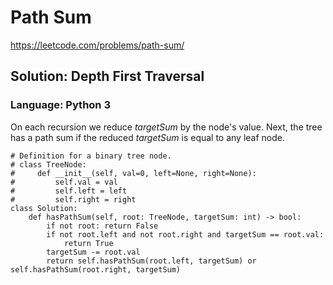# Path Sum
https://leetcode.com/problems/path-sum/

## Solution: Depth First Traversal
### Language: Python 3

On each recursion we reduce *targetSum* by the node's value. Next, the tree has a path sum if the reduced *targetSum*  is equal to any leaf node.

```python3
# Definition for a binary tree node.
# class TreeNode:
#     def __init__(self, val=0, left=None, right=None):
#         self.val = val
#         self.left = left
#         self.right = right
class Solution:
    def hasPathSum(self, root: TreeNode, targetSum: int) -> bool:
        if not root: return False
        if not root.left and not root.right and targetSum == root.val:
            return True
        targetSum -= root.val
        return self.hasPathSum(root.left, targetSum) or self.hasPathSum(root.right, targetSum)
```
